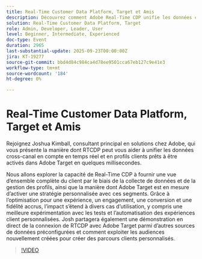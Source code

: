 ```yaml
---
title: Real-Time Customer Data Platform, Target et Amis
description: Découvrez comment Adobe Real-Time CDP unifie les données cross-canal en profils clients exploitables qui s’activent instantanément dans Adobe Target. Découvrez comment la segmentation basée sur les données connectées et l’IA active des parcours personnalisés, des tests et une automatisation qui stimulent l’engagement, les conversions et la fidélité. Inclut une démonstration en direct de RTCDP et de Target en action.
solution: Real-Time Customer Data Platform, Target
role: Admin, Developer, Leader, User
level: Beginner, Intermediate, Experienced
doc-type: Event
duration: 2965
last-substantial-update: 2025-09-23T00:00:00Z
jira: KT-19277
source-git-commit: bbd4d84c984ca4d78ee9501cca67eb127c9e41e3
workflow-type: tm+mt
source-wordcount: '184'
ht-degree: 0%

---
```



# Real-Time Customer Data Platform, Target et Amis

Rejoignez Joshua Kimball, consultant principal en solutions chez Adobe, qui vous présente la manière dont RTCDP peut vous aider à unifier les données cross-canal en compte en temps réel et en profils clients prêts à être activés dans Adobe Target en quelques millisecondes.

Nous allons explorer la capacité de Real-Time CDP à fournir une vue d’ensemble complète du client par le biais de la collecte de données et de la gestion des profils, ainsi que la manière dont Adobe Target est en mesure d’activer une stratégie personnalisée avec ces segments. Grâce à l’optimisation pour une expérience, un engagement, une conversion et une fidélité accrus, l’impact s’étend à divers cas d’utilisation, y compris une meilleure expérimentation avec les tests et l’automatisation des expériences client personnalisées. Josh partagera également une démonstration en direct de la connexion de RTCDP avec Adobe Target parmi d’autres sources de données préconfigurées et comment exploiter les audiences nouvellement créées pour créer des parcours clients personnalisés.

>[!VIDEO](https://video.tv.adobe.com/v/3475185/?learn=on&enablevpops)
